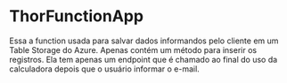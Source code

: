 # ThorFunctionApp
Essa a function usada para salvar dados informandos pelo cliente em um Table Storage do Azure.
Apenas contém um método para inserir os registros. Ela tem apenas um endpoint que é chamado ao final do uso da calculadora depois que o usuário informar o e-mail.
